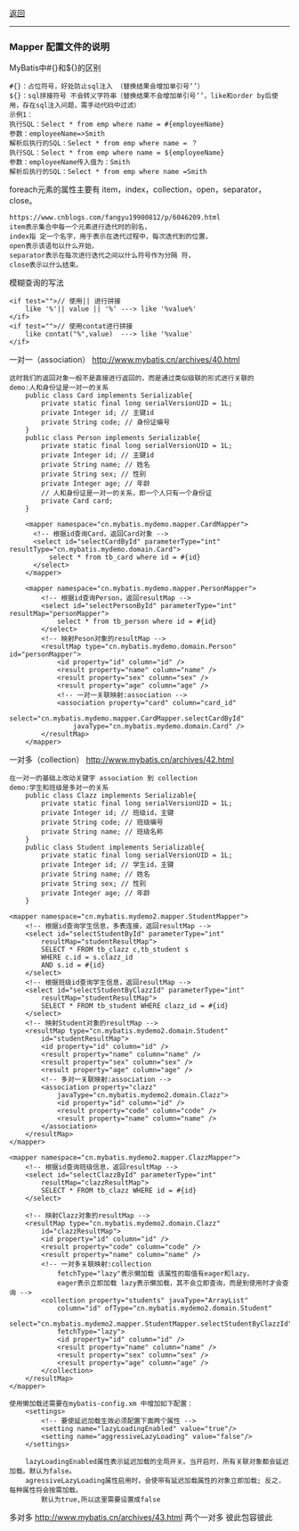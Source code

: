 <p>
	<a href="#" onclick="refreshDBConnectContent('mybatis')">返回</a>
</p>

---

### Mapper 配置文件的说明

MyBatis中#{}和${}的区别

	#{}：占位符号，好处防止sql注入 （替换结果会增加单引号‘’）
    ${}：sql拼接符号 不会转义字符串（替换结果不会增加单引号‘’，like和order by后使用，存在sql注入问题，需手动代码中过滤）
	示例1：
	执行SQL：Select * from emp where name = #{employeeName}
	参数：employeeName=>Smith
	解析后执行的SQL：Select * from emp where name = ？
	执行SQL：Select * from emp where name = ${employeeName}
	参数：employeeName传入值为：Smith
	解析后执行的SQL：Select * from emp where name =Smith

foreach元素的属性主要有 item，index，collection，open，separator，close。

	https://www.cnblogs.com/fangyu19900812/p/6046209.html
    item表示集合中每一个元素进行迭代时的别名，
    index指 定一个名字，用于表示在迭代过程中，每次迭代到的位置，
    open表示该语句以什么开始，
    separator表示在每次进行迭代之间以什么符号作为分隔 符，
    close表示以什么结束。

模糊查询的写法

	<if test="">// 使用|| 进行拼接
		like '%'|| value || '%' ---> like '%value%' 
	</if>
	<if test="">// 使用contat进行拼接
		like contat("%",value)  ---> like '%value'
	</if>

一对一（association） <a href="http://www.mybatis.cn/archives/40.html" target="_blank">http://www.mybatis.cn/archives/40.html </a>

	这时我们的返回对象一般不是直接进行返回的，而是通过类似级联的形式进行关联的
	demo:人和身份证是一对一的关系	
		public class Card implements Serializable{
			private static final long serialVersionUID = 1L;
			private Integer id; // 主键id
			private String code; // 身份证编号
		}
		public class Person implements Serializable{
			private static final long serialVersionUID = 1L;
			private Integer id; // 主键id
			private String name; // 姓名
			private String sex; // 性别
			private Integer age; // 年龄
			// 人和身份证是一对一的关系，即一个人只有一个身份证
			private Card card;
		}
		
		<mapper namespace="cn.mybatis.mydemo.mapper.CardMapper">
		  <!-- 根据id查询Card，返回Card对象 -->
		  <select id="selectCardById" parameterType="int" resultType="cn.mybatis.mydemo.domain.Card">
			  select * from tb_card where id = #{id} 
		  </select>
		</mapper>

		<mapper namespace="cn.mybatis.mydemo.mapper.PersonMapper">
			<!-- 根据id查询Person，返回resultMap -->
			<select id="selectPersonById" parameterType="int" resultMap="personMapper">
				select * from tb_person where id = #{id}
			</select>
			<!-- 映射Peson对象的resultMap -->
			<resultMap type="cn.mybatis.mydemo.domain.Person" id="personMapper">
				<id property="id" column="id" />
				<result property="name" column="name" />
				<result property="sex" column="sex" />
				<result property="age" column="age" />
				<!-- 一对一关联映射:association -->
				<association property="card" column="card_id"
					select="cn.mybatis.mydemo.mapper.CardMapper.selectCardById"
					javaType="cn.mybatis.mydemo.domain.Card" />
			</resultMap>
		</mapper>

一对多（collection） <a href="http://www.mybatis.cn/archives/42.html" target="_blank">http://www.mybatis.cn/archives/42.html </a>

	在一对一的基础上改动关键字 association 到 collection 
	demo:学生和班级是多对一的关系
		public class Clazz implements Serializable{
			private static final long serialVersionUID = 1L;
			private Integer id; // 班级id，主键
			private String code; // 班级编号
			private String name; // 班级名称
		}
		public class Student implements Serializable{
			private static final long serialVersionUID = 1L;
			private Integer id; // 学生id，主键
			private String name; // 姓名
			private String sex; // 性别
			private Integer age; // 年龄
		}
		
	<mapper namespace="cn.mybatis.mydemo2.mapper.StudentMapper">
		<!-- 根据id查询学生信息，多表连接，返回resultMap -->
		<select id="selectStudentById" parameterType="int"
			resultMap="studentResultMap">
			SELECT * FROM tb_clazz c,tb_student s
			WHERE c.id = s.clazz_id
			AND s.id = #{id}
		</select>
		<!-- 根据班级id查询学生信息，返回resultMap -->
		<select id="selectStudentByClazzId" parameterType="int"
			resultMap="studentResultMap">
			SELECT * FROM tb_student WHERE clazz_id = #{id}
		</select>
		<!-- 映射Student对象的resultMap -->
		<resultMap type="cn.mybatis.mydemo2.domain.Student"
			id="studentResultMap">
			<id property="id" column="id" />
			<result property="name" column="name" />
			<result property="sex" column="sex" />
			<result property="age" column="age" />
			<!-- 多对一关联映射:association -->
			<association property="clazz"
				javaType="cn.mybatis.mydemo2.domain.Clazz">
				<id property="id" column="id" />
				<result property="code" column="code" />
				<result property="name" column="name" />
			</association>
		</resultMap>
	</mapper>
	
	<mapper namespace="cn.mybatis.mydemo2.mapper.ClazzMapper">
		<!-- 根据id查询班级信息，返回resultMap -->
		<select id="selectClazzById" parameterType="int"
			resultMap="clazzResultMap">
			SELECT * FROM tb_clazz WHERE id = #{id}
		</select>

		<!-- 映射Clazz对象的resultMap -->
		<resultMap type="cn.mybatis.mydemo2.domain.Clazz"
			id="clazzResultMap">
			<id property="id" column="id" />
			<result property="code" column="code" />
			<result property="name" column="name" />
			<!-- 一对多关联映射:collection 
				fetchType="lazy"表示懒加载 该属性的取值有eager和lazy，
				eager表示立即加载 lazy表示懒加载，其不会立即查询，而是到使用时才会查询 -->
			<collection property="students" javaType="ArrayList"
				column="id" ofType="cn.mybatis.mydemo2.domain.Student"
				select="cn.mybatis.mydemo2.mapper.StudentMapper.selectStudentByClazzId"
				fetchType="lazy">
				<id property="id" column="id" />
				<result property="name" column="name" />
				<result property="sex" column="sex" />
				<result property="age" column="age" />
			</collection>
		</resultMap>
	</mapper>
	
	使用懒加载还需要在mybatis-config.xm 中增加如下配置：
		<settings>
			<!-- 要使延迟加载生效必须配置下面两个属性 -->
			<setting name="lazyLoadingEnabled" value="true"/>
			<setting name="aggressiveLazyLoading" value="false"/>
		</settings>

		lazyLoadingEnabled属性表示延迟加载的全局开关。当开启时，所有关联对象都会延迟加载。默认为false。
		agressiveLazyLoading属性启用时，会使带有延迟加载属性的对象立即加载; 反之，每种属性将会按需加载。
			默认为true,所以这里需要设置成false

多对多 <a href="http://www.mybatis.cn/archives/43.html" target="_blank">http://www.mybatis.cn/archives/43.html </a>
两个一对多 彼此包容彼此
	
	
	